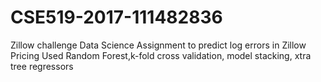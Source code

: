 # CSE519-2017-111482836
Zillow challenge
Data Science Assignment to predict log errors in Zillow Pricing
Used Random Forest,k-fold cross validation, model stacking, xtra tree regressors
